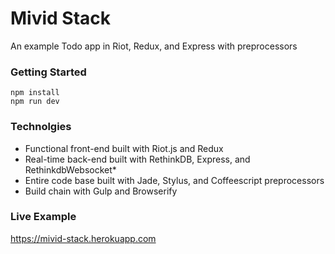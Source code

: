 Mivid Stack
===========

An example Todo app in Riot, Redux, and Express with preprocessors

### Getting Started

    npm install
    npm run dev

### Technolgies

* Functional front-end built with Riot.js and Redux
* Real-time back-end built with RethinkDB, Express, and RethinkdbWebsocket\*
* Entire code base built with Jade, Stylus, and Coffeescript preprocessors
* Build chain with Gulp and Browserify

### Live Example

https://mivid-stack.herokuapp.com
